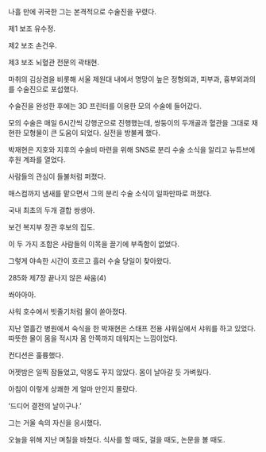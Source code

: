 나흘 만에 귀국한 그는 본격적으로 수술진을 꾸렸다.

제1 보조 유수정.

제2 보조 손건우.

제3 보조 뇌혈관 전문의 곽태현.

마취의 김상겸을 비롯해 서울 제원대 내에서 명망이 높은 정형외과, 피부과, 흉부외과의를 수술진으로 포섭했다.

수술진을 완성한 후에는 3D 프린터를 이용한 모의 수술에 들어갔다.

모의 수술은 매일 6시간씩 강행군으로 진행했는데, 쌍둥이의 두개골과 혈관을 그대로 재현한 모형물이 큰 도움이 되었다. 실전을 방불케 했다.

박재현은 지호와 지후의 수술비 마련을 위해 SNS로 분리 수술 소식을 알리고 뉴튜브에 후원 계좌를 열었다.

사람들의 관심이 들불처럼 퍼졌다.

매스컴까지 냄새를 맡으면서 그의 분리 수술 소식이 일파만파로 퍼졌다.

국내 최초의 두개 결합 쌍생아.

보건 복지부 장관 후보의 집도.

이 두 가지 조합은 사람들의 이목을 끌기에 부족함이 없었다.

그렇게 야속한 시간이 흐르고 흘러 수술 당일이 찾아왔다.

285화 제7장 끝나지 않은 싸움(4)

쏴아아아.

샤워 호수에서 빗줄기처럼 물이 쏟아졌다.

지난 열흘간 병원에서 숙식을 한 박재현은 스태프 전용 샤워실에서 샤워를 하고 있었다. 따뜻한 물이 몸을 적시자 몸 안쪽까지 데워지는 느낌이었다.

컨디션은 훌륭했다.

어젯밤은 일찍 잠들었고, 악몽도 꾸지 않았다. 몸이 날아갈 듯 가벼웠다.

아침이 이렇게 상쾌한 게 얼마 만인지 몰랐다.

‘드디어 결전의 날이구나.’

그는 거울 속의 자신을 응시했다.

오늘을 위해 지난 며칠을 바쳤다. 식사를 할 때도, 걸을 때도, 논문을 볼 때도.